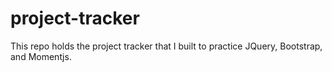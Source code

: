 # project-tracker
This repo holds the project tracker that I built to practice JQuery, Bootstrap, and Momentjs.

